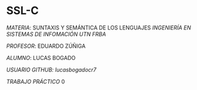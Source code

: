 # SSL-C

_MATERIA_: SUNTAXIS Y SEMÁNTICA DE LOS LENGUAJES
_INGENIERÍA EN SISTEMAS DE INFOMACIÓN UTN FRBA_

_PROFESOR_: EDUARDO ZÚÑIGA

_ALUMNO_: LUCAS BOGADO

_USUARIO GITHUB: lucasbogadocr7_

_TRABAJO PRÁCTICO_ 0
